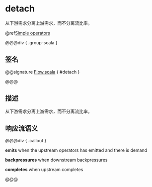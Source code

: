 # detach

从下游需求分离上游需求，而不分离流比率。

@ref[Simple operators](../index.md#simple-operators)

@@@div { .group-scala }

## 签名

@@signature [Flow.scala](/akka-stream/src/main/scala/akka/stream/scaladsl/Flow.scala) { #detach }

@@@

## 描述

从下游需求分离上游需求，而不分离流比率。

## 响应流语义

@@@div { .callout }

**emits** when the upstream operators has emitted and there is demand

**backpressures** when downstream backpressures

**completes** when upstream completes

@@@

